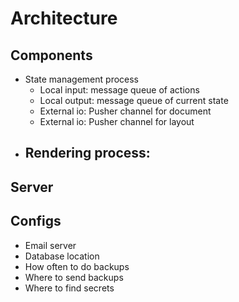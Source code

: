 # Architecture

## Components

- State management process
  - Local input: message queue of actions
  - Local output: message queue of current state
  - External io: Pusher channel for document
  - External io: Pusher channel for layout
- Rendering process:
  - 




## Server


## Configs

- Email server
- Database location
- How often to do backups
- Where to send backups
- Where to find secrets